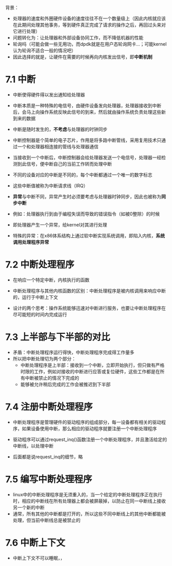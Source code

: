 背景：

- 处理器的速度和外圈硬件设备的速度往往不在一个数量级上（因此内核就应该在此期间处理其他事务，等到硬件真正完成了请求的操作之后，再回过头来对它进行处理）
- 问题转化为：让处理器和外部设备协同工作，而不降低机器的性能
- 轮询吗（可能会做一些无用功，而dpdk就是在用户态轮询网卡...；可能kernel认为轮询不适合一般的情况吧）
- 因此选择的就是，让硬件在需要的时候再向内核发出信号，即**中断机制**



# 7.1 中断

- 中断使得硬件得以发出通知给处理器

- 中断本质是一种特殊的电信号，由硬件设备发向处理器，处理器接收到中断后，会马上向操作系统反映此信号的到来，然后就由操作系统负责处理这些新到来的数据
- 中断是随时发生的，**不考虑**与处理器的时钟同步



- 中断控制器是个简单的电子芯片，作用是将多路中断管线，采用复用技术只通过一个和处理器相连接的管线与处理器通信
- 当接收到一个中断后，中断控制器会给处理器发送一个电信号，处理器一经检测到此信号，便中断自己的当前工作转而处理中断



- 不同的设备对应的中断是不同的，每个中断都通过一个唯一的数字标志
- 这些中断值被称为中断请求线（IRQ）



- **异常**与中断不同，异常产生时必须要考虑与处理器时钟同步，因此也被称为**同步中断**
- 例如：处理器执行到由于编程失误而导致的错误指令（如被0整除）的时候
- 即处理器产生一个异常，给kernel对其进行处理
- 特殊的异常：在x86体系结构上通过软中断实现系统调用，即陷入内核，**系统调用处理程序异常**





# 7.2 中断处理程序

- 在响应一个特定中断，内核执行的函数



- 中断处理程序与其他内核函数的区别：中断处理程序是被内核调用来响应中断的，运行于中断上下文



- 设计的两个思考：操作系统能够迅速对中断进行服务，也要让中断处理程序在尽可能短的时间内完成运行







# 7.3 上半部与下半部的对比

- 矛盾：中断处理程序运行得快，中断处理程序完成得工作量多
- 所以把中断处理切为两个部分：
  - 中断处理程序是上半部：接收到一个中断，立即开始执行，但只做有严格时限的工作，例如对接收的中断进行应答或复位硬件，这些工作都是在所有中断被禁止的情况下完成的
  - 能够被允许稍后完成的工作会被推迟到下半部







# 7.4 注册中断处理程序

- 中断处理程序是管理硬件的驱动程序的组成部分，每一设备都有相关的驱动程序，如果设备使用中断，那么相应的驱动程序就要注册一个中断处理程序



- 驱动程序可以通过request_inq()函数注册一个中断处理程序，并且激活给定的中断线，以处理中断
- 后面都是说request_inq的细节，略





# 7.5 编写中断处理程序

- linux中的中断处理程序是无须重入的，当一个给定的中断处理程序正在执行时，相应的中断线在所有处理器上都会被屏蔽掉，以防止在同一中断线上接收另一个新的中断
- 通常，所有其他的中断都是打开的，所以这些不同中断线上的其他中断都能被处理，但当前中断线总是被禁止的





# 7.6 中断上下文

- 中断上下文不可以睡眠，，